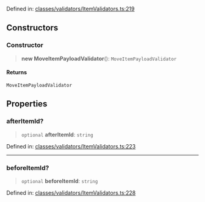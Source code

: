 Defined in: [classes/validators/ItemValidators.ts:219](https://github.com/continuousactivelearning/cal/blob/82a7f7bd547282a4f223f46ab6c2efe92f30e4ce/backend/src/modules/courses/classes/validators/ItemValidators.ts#L219)

## Constructors

### Constructor

> **new MoveItemPayloadValidator**(): `MoveItemPayloadValidator`

#### Returns

`MoveItemPayloadValidator`

## Properties

### afterItemId?

> `optional` **afterItemId**: `string`

Defined in: [classes/validators/ItemValidators.ts:223](https://github.com/continuousactivelearning/cal/blob/82a7f7bd547282a4f223f46ab6c2efe92f30e4ce/backend/src/modules/courses/classes/validators/ItemValidators.ts#L223)

***

### beforeItemId?

> `optional` **beforeItemId**: `string`

Defined in: [classes/validators/ItemValidators.ts:228](https://github.com/continuousactivelearning/cal/blob/82a7f7bd547282a4f223f46ab6c2efe92f30e4ce/backend/src/modules/courses/classes/validators/ItemValidators.ts#L228)
